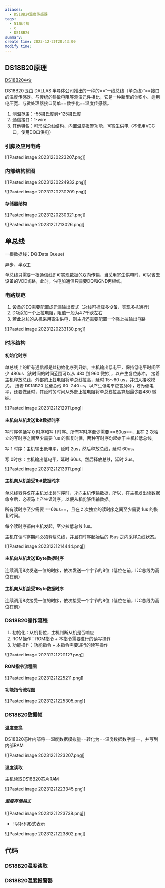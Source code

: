```yaml
---
aliases:
  - DS18B20温度传感器
tags:
  - 51单片机
  - c
  - DS18B20
summary: 
create time: 2023-12-20T20:43:00
modify time:
---
```

## DS18B20原理

[DS18B20中文](./attachments/DS18B20中文)

DS18B20 是由 DALLAS 半导体公司推出的一种的==“一线总线（单总线）”==接口的温度传感器。与传统的热敏电阻等测温元件相比，它是一种新型的体积小、适用电压宽、与微处理器接口简单==数字化==温度传感器。

1. 测温范围：-55摄氏度到+125摄氏度
2. 通信接口：1-wire
3. 其他特性：可形成总线结构、内置温度报警功能、可寄生供电（不使用VCC口，使用DQ口供电）

### 引脚及应用电路

![[Pasted image 20231220223207.png]]

### 内部结构框图

![[Pasted image 20231220224932.png]]

![[Pasted image 20231220230209.png]]

#### 存储器结构

![[Pasted image 20231220230321.png]]

![[Pasted image 20231221213026.png]]

## 单总线

一根数据线：DQ(Data Queue)

异步、半双工

单总线只需要一根通信线即可实现数据的双向传输，当采用寄生供电时，可以省去设备的VDD线路，此时，供电加通信只需要DQ和GND两根线。

### 电路规范

1. 设备的DQ需要配置成开漏输出模式（总线可挂载多设备，实现多机通行）
2. DQ添加一个上拉电阻，阻值一般为4.7千欧左右
3. 若此总线的从机采用寄生供电，则主机还需要配置一个强上拉输出电路

![[Pasted image 20231220233130.png]]

### 时序结构

#### 初始化时序

单总线上的所有通信都是以初始化序列开始。主机输出低电平，保持低电平时间至少 480us（该时间的时间范围可以从 480 到 960 微妙），以产生复位脉冲。
接着主机释放总线，外部的上拉电阻将单总线拉高，延时 15～60 us，并进入接收模式。
接着 DS18B20 拉低总线 60~240 us，以产生低电平应答脉冲，若为低电平，还要做延时，其延时的时间从外部上拉电阻将单总线拉高算起最少要480 微妙。

![[Pasted image 20231221212911.png]]

#### 主机向从机发送1bit数据时序

写时序包括写 0 时序和写 1 时序。所有写时序至少需要 ==60us==，且在 2 次独立的写时序之间至少需要 1us 的恢复时间，两种写时序均起始于主机拉低总线。

写 1 时序：主机输出低电平，延时 2us，然后释放总线，延时 60us。

写 0时序：主机输出低电平，延时 60us，然后释放总线，延时 2us。

![[Pasted image 20231221213911.png]]

#### 主机向从机接受1bit数据时序

单总线器件仅在主机发出读时序时，才向主机传输数据，所以，在主机发出读数据命令后，必须马上产生读时序，以便从机能够传输数据。

所有读时序至少需要 ==60us==，且在 2 次独立的读时序之间至少需要 1us 的恢复时间。

每个读时序都由主机发起，至少拉低总线 1us。

主机在读时序期间必须释放总线，并且在时序起始后的 15us 之内采样总线状态。

![[Pasted image 20231221214444.png]]

#### 主机向从机发送1Byte数据时序

连续调用8次发送一位的时序，依次发送一个字节的8位（低位在前，I2C总线为高位在前）

#### 主机向从机接受1Byte数据时序

连续调用8次接受一位的时序，依次接受一个字节的8位（低位在前，I2C总线为高位在前）

### DS18B20操作流程

1. 初始化：从机复位，主机判断从机是否响应
2. ROM操作：ROM指令 + 本指令需要进行的读写操作
3. 功能操作：功能指令 + 本指令需要进行的读写操作

![[Pasted image 20231221220127.png]]

#### ROM指令流程图

![[Pasted image 20231221225211.png]]

#### 功能指令流程图

![[Pasted image 20231221225305.png]]

### DS18B20数据帧

#### 温度变换

DS18B20芯片内部将==温度数据模拟量==转化为==温度数据数字量==，并写到内部RAM

![[Pasted image 20231221223207.png]]

#### 温度读取

主机读取DS18B20芯片RAM

![[Pasted image 20231221223345.png]]

##### 温度存储格式

![[Pasted image 20231221223738.png]]

- ! 以补码形式表示

![[Pasted image 20231221223802.png]]

## 代码

### DS18B20温度读取

### DS18B20温度报警器

